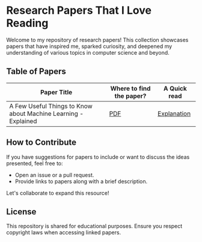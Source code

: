 # Research Papers That I Love Reading

Welcome to my repository of research papers! This collection showcases papers that have inspired me, sparked curiosity, and deepened my understanding of various topics in computer science and beyond.

## Table of Papers

| Paper Title                         | Where to find the paper?                                             | A Quick read                      |
|-------------------------------------|-----------------------------------------------------|------------------------------------------|
|   A Few Useful Things to Know about Machine Learning - Explained              | [PDF](https://github.com/Rajendran2201/papers-that-I-love-reading/blob/main/A%20Few%20Useful%20Things%20to%20Know%20about%20Machine%20Learning%20-%20Explained/A%20Few%20Useful%20Things%20to%20Know%20about%20Machine%20Learning.pdf)              | [Explanation](https://github.com/Rajendran2201/papers-that-I-love-reading/blob/main/A%20Few%20Useful%20Things%20to%20Know%20about%20Machine%20Learning%20-%20Explained/A%20Few%20Useful%20Things%20to%20Know%20about%20Machine%20Learning%20-%20Explained.md) |




## How to Contribute
If you have suggestions for papers to include or want to discuss the ideas presented, feel free to:
- Open an issue or a pull request.
- Provide links to papers along with a brief description.

Let's collaborate to expand this resource!

## License
This repository is shared for educational purposes. Ensure you respect copyright laws when accessing linked papers.
